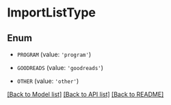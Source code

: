# ImportListType


## Enum

* `PROGRAM` (value: `'program'`)

* `GOODREADS` (value: `'goodreads'`)

* `OTHER` (value: `'other'`)

[[Back to Model list]](../README.md#documentation-for-models) [[Back to API list]](../README.md#documentation-for-api-endpoints) [[Back to README]](../README.md)


